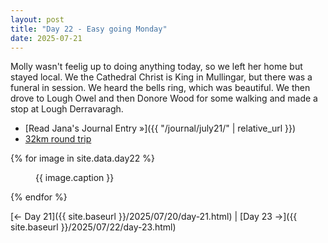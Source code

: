```yaml
---
layout: post
title: "Day 22 - Easy going Monday"
date: 2025-07-21
---
```


Molly wasn't feelig up to doing anything today, so we left her home but stayed local.  We the Cathedral Christ is King in Mullingar, but there was a funeral in session.  We heard the bells ring, which was beautiful.  We then drove to Lough Owel and then Donore Wood for some walking and made a stop at Lough Derravaragh.   

- [Read Jana's Journal Entry »]({{ "/journal/july21/" | relative_url }})
- [32km round trip](https://www.google.com/maps/dir/Weir's+Bar+%26+Restaurant,+Multy,+Mullingar,+Co.+Westmeath,+N91+T9WY,+Ireland/Cathedral+of+Christ+the+King,+Bishop's+Gate+Street,+Mullingar,+County+Westmeath,+Ireland/Lough+Owel,+County+Westmeath,+Ireland/Donore+Wood,+Donore,+County+Westmeath,+Ireland/Weir's+Bar+%26+Restaurant,+Rathganny,+Mullingar,+County+Westmeath,+Ireland/@53.5856844,-7.4439633,19081m/data=!3m2!1e3!4b1!4m32!4m31!1m5!1m1!1s0x485dc269aa52fa1b:0xf847b3467fe9ee47!2m2!1d-7.3907611!2d53.6246435!1m5!1m1!1s0x485dc01b93168dad:0xf4d0ec6d27f91351!2m2!1d-7.3456173!2d53.5268821!1m5!1m1!1s0x485dc1978226f08b:0xb86bbe1039aafa4b!2m2!1d-7.3857413!2d53.5687975!1m5!1m1!1s0x485dc3257f7f1499:0x69e5fce7dd0295aa!2m2!1d-7.386692!2d53.6450798!1m5!1m1!1s0x485dc269aa52fa1b:0xf847b3467fe9ee47!2m2!1d-7.3907611!2d53.6246435!3e0?entry=ttu&g_ep=EgoyMDI1MDcxNi4wIKXMDSoASAFQAw%3D%3D)

{% for image in site.data.day22 %}
<figure>
  <img src="{{ site.baseurl }}{{ image.src }}" alt="">
  <figcaption>{{ image.caption }}</figcaption>
</figure>
{% endfor %}

[← Day 21]({{ site.baseurl }}/2025/07/20/day-21.html) | [Day 23 →]({{ site.baseurl }}/2025/07/22/day-23.html)
